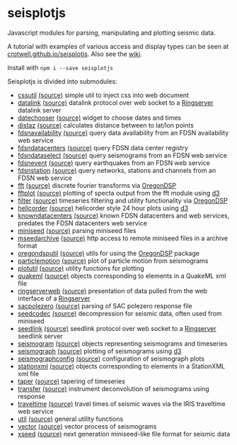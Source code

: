 # seisplotjs
Javascript modules for parsing, manipulating and plotting seismic data.

A tutorial with examples of various access and display types can be seen at
[crotwell.github.io/seisplotjs](http://crotwell.github.io/seisplotjs/).
Also see the [wiki](https://github.com/crotwell/seisplotjs/wiki).

Install with `npm i --save seisplotjs`

Seisplotjs is divided into submodules:

* [cssutil](https://crotwell.github.io/seisplotjs/api/cssutil.html) [(source)](https://github.com/crotwell/seisplotjs/blob/version2.0/src/cssutil.js) simple util to inject css into web document
* [datalink](https://crotwell.github.io/seisplotjs/api/datalink.html) [(source)](https://github.com/crotwell/seisplotjs/blob/version2.0/src/datalink.js) datalink protocol over web socket to a [Ringserver](https://seiscode.iris.washington.edu/projects/ringserver) datalink server
* [datechooser](https://crotwell.github.io/seisplotjs/api/datechooser.html) [(source)](https://github.com/crotwell/seisplotjs/blob/version2.0/src/datechooser.js) widget to choose dates and times
* [distaz](https://crotwell.github.io/seisplotjs/api/distaz.html) [(source)](https://github.com/crotwell/seisplotjs/blob/version2.0/src/distaz.js) calculates distance between to lat/lon points
* [fdsnavailability](https://crotwell.github.io/seisplotjs/api/fdsnavailability.html) [(source)](https://github.com/crotwell/seisplotjs/blob/version2.0/src/fdsnavailability.js) query data availability from an FDSN availability web service
* [fdsndatacenters](https://crotwell.github.io/seisplotjs/api/fdsndatacenters.html) [(source)](https://github.com/crotwell/seisplotjs/blob/version2.0/src/fdsndatacenters.js) query FDSN data center registry
* [fdsndataselect](https://crotwell.github.io/seisplotjs/api/fdsndataselect.html) [(source)](https://github.com/crotwell/seisplotjs/blob/version2.0/src/fdsndataselect.js) query seismograms from an FDSN web service
* [fdsnevent](https://crotwell.github.io/seisplotjs/api/fdsnevent.html) [(source)](https://github.com/crotwell/seisplotjs/blob/version2.0/src/fdsnevent.js) query earthquakes from an FDSN web service
* [fdsnstation](https://crotwell.github.io/seisplotjs/api/fdsnstation.html) [(source)](https://github.com/crotwell/seisplotjs/blob/version2.0/src/fdsnstation.js) query networks, stations and channels from an FDSN web service
* [fft](https://crotwell.github.io/seisplotjs/api/fft.html) [(source)](https://github.com/crotwell/seisplotjs/blob/version2.0/src/fft.js) discrete fourier transforms via [OregonDSP](https://www.npmjs.com/package/oregondsp)
* [fftplot](https://crotwell.github.io/seisplotjs/api/fftplot.html) [(source)](https://github.com/crotwell/seisplotjs/blob/version2.0/src/fftplot.js) plotting of specta output from the fft module using [d3](http://d3js.org)
* [filter](https://crotwell.github.io/seisplotjs/api/filter.html) [(source)](https://github.com/crotwell/seisplotjs/blob/version2.0/src/filter.js) timeseries filtering and utility functionality via [OregonDSP](https://www.npmjs.com/package/oregondsp)
* [helicorder](https://crotwell.github.io/seisplotjs/api/helicorder.html) [(source)](https://github.com/crotwell/seisplotjs/blob/version2.0/src/helicorder.js) helicorder style 24 hour plots using [d3](http://d3js.org)
* [knowndatacenters](https://crotwell.github.io/seisplotjs/api/knowndatacenters.html) [(source)](https://github.com/crotwell/seisplotjs/blob/version2.0/src/knowndatacenters.js) known FDSN datacenters and web services, predates the FDSN datacenters web service
* [miniseed](https://crotwell.github.io/seisplotjs/api/miniseed.html) [(source)](https://github.com/crotwell/seisplotjs/blob/version2.0/src/miniseed.js) parsing miniseed files
* [mseedarchive](https://crotwell.github.io/seisplotjs/api/mseedarchive.html) [(source)](https://github.com/crotwell/seisplotjs/blob/version2.0/src/mseedarchive.js) http access to remote miniseed files in a archive format
* [oregondsputil](https://crotwell.github.io/seisplotjs/api/oregondsputil.html) [(source)](https://github.com/crotwell/seisplotjs/blob/version2.0/src/oregondsputil.js) utils for using the [OregonDSP](https://www.npmjs.com/package/oregondsp) package
* [particlemotion](https://crotwell.github.io/seisplotjs/api/particlemotion.html) [(source)](https://github.com/crotwell/seisplotjs/blob/version2.0/src/particlemotion.js) plot of particle motion from seismograms
* [plotutil](https://crotwell.github.io/seisplotjs/api/plotutil.html) [(source)](https://github.com/crotwell/seisplotjs/blob/version2.0/src/plotutil.js) utility functions for plotting
* [quakeml](https://crotwell.github.io/seisplotjs/api/quakeml.html) [(source)](https://github.com/crotwell/seisplotjs/blob/version2.0/src/quakeml.js) objects corresponding to elements in a QuakeML xml file
* [ringserverweb](https://crotwell.github.io/seisplotjs/api/ringserverweb.html) [(source)](https://github.com/crotwell/seisplotjs/blob/version2.0/src/ringserverweb.js) presentation of data pulled from the web interface of a [Ringserver](https://seiscode.iris.washington.edu/projects/ringserver)
* [sacpolezero](https://crotwell.github.io/seisplotjs/api/sacpolezero.html) [(source)](https://github.com/crotwell/seisplotjs/blob/version2.0/src/sacpolezero.js) parsing of SAC polezero response file
* [seedcodec](https://crotwell.github.io/seisplotjs/api/seedcodec.html) [(source)](https://github.com/crotwell/seisplotjs/blob/version2.0/src/seedcodec.js) decompression for seismic data, often used from miniseed
* [seedlink](https://crotwell.github.io/seisplotjs/api/seedlink.html) [(source)](https://github.com/crotwell/seisplotjs/blob/version2.0/src/seedlink.js) seedlink protocol over web socket to a [Ringserver](https://seiscode.iris.washington.edu/projects/ringserver) seedlink server
* [seismogram](https://crotwell.github.io/seisplotjs/api/seismogram.html) [(source)](https://github.com/crotwell/seisplotjs/blob/version2.0/src/seismogram.js) objects representing seismograms and timeseries
* [seismograph](https://crotwell.github.io/seisplotjs/api/seismograph.html) [(source)](https://github.com/crotwell/seisplotjs/blob/version2.0/src/seismograph.js) plotting of seismograms using [d3](http://d3js.org)
* [seismographconfig](https://crotwell.github.io/seisplotjs/api/seismographconfig.html) [(source)](https://github.com/crotwell/seisplotjs/blob/version2.0/src/seismographconfig.js) configuration of seismograph plots
* [stationxml](https://crotwell.github.io/seisplotjs/api/stationxml.html) [(source)](https://github.com/crotwell/seisplotjs/blob/version2.0/src/stationxml.js) objects corresponding to elements in a StationXML xml file
* [taper](https://crotwell.github.io/seisplotjs/api/taper.html) [(source)](https://github.com/crotwell/seisplotjs/blob/version2.0/src/taper.js) tapering of timeseries
* [transfer](https://crotwell.github.io/seisplotjs/api/transfer.html) [(source)](https://github.com/crotwell/seisplotjs/blob/version2.0/src/transfer.js) instrument deconvolution of seismograms using response
* [traveltime](https://crotwell.github.io/seisplotjs/api/traveltime.html) [(source)](https://github.com/crotwell/seisplotjs/blob/version2.0/src/traveltime.js) travel times of seismic waves via the IRIS traveltime web service
* [util](https://crotwell.github.io/seisplotjs/api/util.html) [(source)](https://github.com/crotwell/seisplotjs/blob/version2.0/src/util.js) general utility functions
* [vector](https://crotwell.github.io/seisplotjs/api/vector.html) [(source)](https://github.com/crotwell/seisplotjs/blob/version2.0/src/vector.js) vector process of seismograms
* [xseed](https://crotwell.github.io/seisplotjs/api/xseed.html) [(source)](https://github.com/crotwell/seisplotjs/blob/version2.0/src/xseed.js) next generation miniseed-like file format for seismic data
